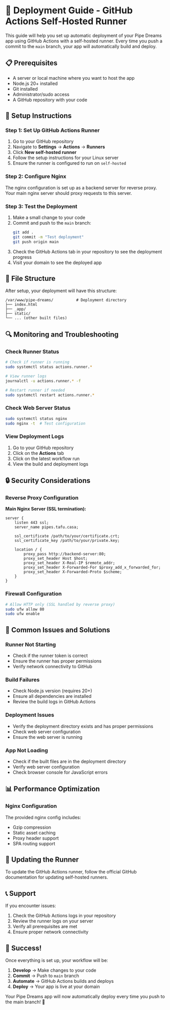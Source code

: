 # 🚀 Deployment Guide - GitHub Actions Self-Hosted Runner

This guide will help you set up automatic deployment of your Pipe Dreams app using GitHub Actions with a self-hosted runner. Every time you push a commit to the `main` branch, your app will automatically build and deploy.

## 📋 Prerequisites

- A server or local machine where you want to host the app
- Node.js 20+ installed
- Git installed
- Administrator/sudo access
- A GitHub repository with your code

## 🔧 Setup Instructions

### Step 1: Set Up GitHub Actions Runner

1. Go to your GitHub repository
2. Navigate to **Settings** → **Actions** → **Runners**
3. Click **New self-hosted runner**
4. Follow the setup instructions for your Linux server
5. Ensure the runner is configured to run on `self-hosted`

### Step 2: Configure Nginx

The nginx configuration is set up as a backend server for reverse proxy. Your main nginx server should proxy requests to this server.

### Step 3: Test the Deployment

1. Make a small change to your code
2. Commit and push to the `main` branch:
   ```bash
   git add .
   git commit -m "Test deployment"
   git push origin main
   ```
3. Check the GitHub Actions tab in your repository to see the deployment progress
4. Visit your domain to see the deployed app

## 📁 File Structure

After setup, your deployment will have this structure:

```
/var/www/pipe-dreams/          # Deployment directory
├── index.html
├── _app/
├── static/
└── ... (other built files)
```

## 🔍 Monitoring and Troubleshooting

### Check Runner Status

```bash
# Check if runner is running
sudo systemctl status actions.runner.*

# View runner logs
journalctl -u actions.runner.* -f

# Restart runner if needed
sudo systemctl restart actions.runner.*
```

### Check Web Server Status

```bash
sudo systemctl status nginx
sudo nginx -t  # Test configuration
```

### View Deployment Logs

1. Go to your GitHub repository
2. Click on the **Actions** tab
3. Click on the latest workflow run
4. View the build and deployment logs

## 🔒 Security Considerations

### Reverse Proxy Configuration

**Main Nginx Server (SSL termination):**
```nginx
server {
    listen 443 ssl;
    server_name pipes.tafu.casa;
    
    ssl_certificate /path/to/your/certificate.crt;
    ssl_certificate_key /path/to/your/private.key;
    
    location / {
        proxy_pass http://backend-server:80;
        proxy_set_header Host $host;
        proxy_set_header X-Real-IP $remote_addr;
        proxy_set_header X-Forwarded-For $proxy_add_x_forwarded_for;
        proxy_set_header X-Forwarded-Proto $scheme;
    }
}
```

### Firewall Configuration

```bash
# Allow HTTP only (SSL handled by reverse proxy)
sudo ufw allow 80
sudo ufw enable
```

## 🚨 Common Issues and Solutions

### Runner Not Starting
- Check if the runner token is correct
- Ensure the runner has proper permissions
- Verify network connectivity to GitHub

### Build Failures
- Check Node.js version (requires 20+)
- Ensure all dependencies are installed
- Review the build logs in GitHub Actions

### Deployment Issues
- Verify the deployment directory exists and has proper permissions
- Check web server configuration
- Ensure the web server is running

### App Not Loading
- Check if the built files are in the deployment directory
- Verify web server configuration
- Check browser console for JavaScript errors

## 📊 Performance Optimization

### Nginx Configuration
The provided nginx config includes:
- Gzip compression
- Static asset caching
- Proxy header support
- SPA routing support

## 🔄 Updating the Runner

To update the GitHub Actions runner, follow the official GitHub documentation for updating self-hosted runners.

## 📞 Support

If you encounter issues:

1. Check the GitHub Actions logs in your repository
2. Review the runner logs on your server
3. Verify all prerequisites are met
4. Ensure proper network connectivity

## 🎉 Success!

Once everything is set up, your workflow will be:

1. **Develop** → Make changes to your code
2. **Commit** → Push to `main` branch
3. **Automate** → GitHub Actions builds and deploys
4. **Deploy** → Your app is live at your domain

Your Pipe Dreams app will now automatically deploy every time you push to the main branch! 🚀
